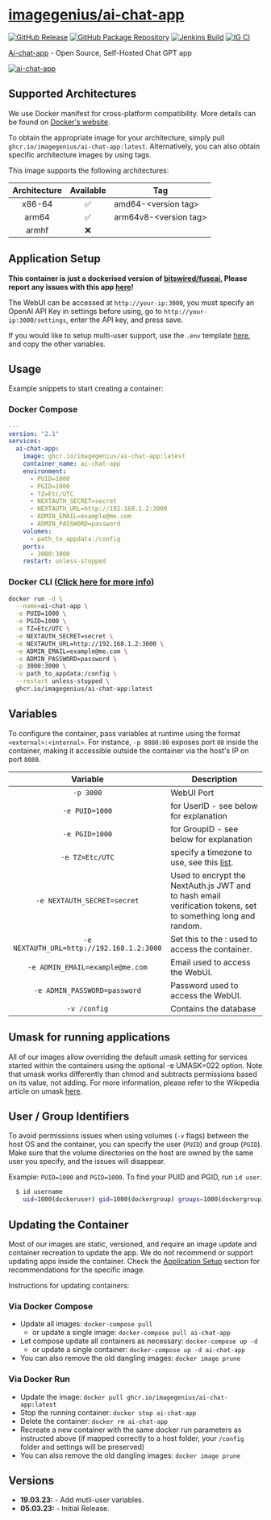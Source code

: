 <!-- DO NOT EDIT THIS FILE MANUALLY  -->

# [imagegenius/ai-chat-app](https://github.com/imagegenius/docker-ai-chat-app)

[![GitHub Release](https://img.shields.io/github/release/imagegenius/docker-ai-chat-app.svg?color=007EC6&labelColor=555555&logoColor=ffffff&style=for-the-badge&logo=github)](https://github.com/imagegenius/docker-ai-chat-app/releases)
[![GitHub Package Repository](https://shields.io/badge/GitHub%20Package-blue?logo=github&logoColor=ffffff&style=for-the-badge)](https://github.com/imagegenius/docker-ai-chat-app/packages)
[![Jenkins Build](https://img.shields.io/jenkins/build?labelColor=555555&logoColor=ffffff&style=for-the-badge&jobUrl=https%3A%2F%2Fci.imagegenius.io%2Fjob%2FDocker-Pipeline-Builders%2Fjob%2Fdocker-ai-chat-app%2Fjob%2Fmain%2F&logo=jenkins)](https://ci.imagegenius.io/job/Docker-Pipeline-Builders/job/docker-ai-chat-app/job/main/)
[![IG CI](https://img.shields.io/badge/dynamic/yaml?color=007EC6&labelColor=555555&logoColor=ffffff&style=for-the-badge&label=CI&query=CI&url=https%3A%2F%2Fci-tests.imagegenius.io%2Fai-chat-app%2Flatest-main%2Fci-status.yml)](https://ci-tests.imagegenius.io/ai-chat-app/latest-main/index.html)

[Ai-chat-app](https://github.com/bitswired/fuseai) - Open Source, Self-Hosted Chat GPT app

[![ai-chat-app](https://raw.githubusercontent.com/bitswired/fuseai/main/public/logo.png)](https://github.com/bitswired/fuseai)

## Supported Architectures

We use Docker manifest for cross-platform compatibility. More details can be found on [Docker's website](https://github.com/docker/distribution/blob/master/docs/spec/manifest-v2-2.md#manifest-list).

To obtain the appropriate image for your architecture, simply pull `ghcr.io/imagegenius/ai-chat-app:latest`. Alternatively, you can also obtain specific architecture images by using tags.

This image supports the following architectures:

| Architecture | Available | Tag |
| :----: | :----: | ---- |
| x86-64 | ✅ | amd64-\<version tag\> |
| arm64 | ✅ | arm64v8-\<version tag\> |
| armhf | ❌ | |

## Application Setup

**This container is just a dockerised version of [bitswired/fuseai](https://github.com/bitswired/fuseai), Please report any issues with this app [here](https://github.com/bitswired/fuseai/issues)!**

The WebUI can be accessed at `http://your-ip:3000`, you must specify an OpenAI API Key in settings before using, go to `http://your-ip:3000/settings`, enter the API key, and press save.

If you would like to setup multi-user support, use the `.env` template [here](https://github.com/bitswired/fuseai/blob/main/.env.multi-user.example), and copy the other variables.

## Usage

Example snippets to start creating a container:

### Docker Compose

```yaml
---
version: "2.1"
services:
  ai-chat-app:
    image: ghcr.io/imagegenius/ai-chat-app:latest
    container_name: ai-chat-app
    environment:
      - PUID=1000
      - PGID=1000
      - TZ=Etc/UTC
      - NEXTAUTH_SECRET=secret
      - NEXTAUTH_URL=http://192.168.1.2:3000
      - ADMIN_EMAIL=example@me.com
      - ADMIN_PASSWORD=password
    volumes:
      - path_to_appdata:/config
    ports:
      - 3000:3000
    restart: unless-stopped
```

### Docker CLI ([Click here for more info](https://docs.docker.com/engine/reference/commandline/cli/))

```bash
docker run -d \
  --name=ai-chat-app \
  -e PUID=1000 \
  -e PGID=1000 \
  -e TZ=Etc/UTC \
  -e NEXTAUTH_SECRET=secret \
  -e NEXTAUTH_URL=http://192.168.1.2:3000 \
  -e ADMIN_EMAIL=example@me.com \
  -e ADMIN_PASSWORD=password \
  -p 3000:3000 \
  -v path_to_appdata:/config \
  --restart unless-stopped \
  ghcr.io/imagegenius/ai-chat-app:latest

```

## Variables

To configure the container, pass variables at runtime using the format `<external>:<internal>`. For instance, `-p 8080:80` exposes port `80` inside the container, making it accessible outside the container via the host's IP on port `8080`.

| Variable | Description |
| :----: | --- |
| `-p 3000` | WebUI Port |
| `-e PUID=1000` | for UserID - see below for explanation |
| `-e PGID=1000` | for GroupID - see below for explanation |
| `-e TZ=Etc/UTC` | specify a timezone to use, see this [list](https://en.wikipedia.org/wiki/List_of_tz_database_time_zones#List). |
| `-e NEXTAUTH_SECRET=secret` | Used to encrypt the NextAuth.js JWT and to hash email verification tokens, set to something long and random. |
| `-e NEXTAUTH_URL=http://192.168.1.2:3000` | Set this to the <IP>:<port> used to access the container. |
| `-e ADMIN_EMAIL=example@me.com` | Email used to access the WebUI. |
| `-e ADMIN_PASSWORD=password` | Password used to access the WebUI. |
| `-v /config` | Contains the database |

## Umask for running applications

All of our images allow overriding the default umask setting for services started within the containers using the optional -e UMASK=022 option. Note that umask works differently than chmod and subtracts permissions based on its value, not adding. For more information, please refer to the Wikipedia article on umask [here](https://en.wikipedia.org/wiki/Umask).

## User / Group Identifiers

To avoid permissions issues when using volumes (`-v` flags) between the host OS and the container, you can specify the user (`PUID`) and group (`PGID`). Make sure that the volume directories on the host are owned by the same user you specify, and the issues will disappear.

Example: `PUID=1000` and `PGID=1000`. To find your PUID and PGID, run `id user`.

```bash
  $ id username
    uid=1000(dockeruser) gid=1000(dockergroup) groups=1000(dockergroup)
```

## Updating the Container

Most of our images are static, versioned, and require an image update and container recreation to update the app. We do not recommend or support updating apps inside the container. Check the [Application Setup](#application-setup) section for recommendations for the specific image.

Instructions for updating containers:

### Via Docker Compose

* Update all images: `docker-compose pull`
  * or update a single image: `docker-compose pull ai-chat-app`
* Let compose update all containers as necessary: `docker-compose up -d`
  * or update a single container: `docker-compose up -d ai-chat-app`
* You can also remove the old dangling images: `docker image prune`

### Via Docker Run

* Update the image: `docker pull ghcr.io/imagegenius/ai-chat-app:latest`
* Stop the running container: `docker stop ai-chat-app`
* Delete the container: `docker rm ai-chat-app`
* Recreate a new container with the same docker run parameters as instructed above (if mapped correctly to a host folder, your `/config` folder and settings will be preserved)
* You can also remove the old dangling images: `docker image prune`

## Versions

* **19.03.23:** - Add mutli-user variables.
* **05.03.23:** - Initial Release.
